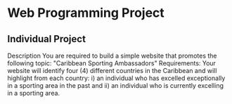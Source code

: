 # Web Programming Project

## Individual Project
Description
You are required to build a simple website that promotes the following topic: "Caribbean Sporting Ambassadors"
Requirements:
Your website will identify four (4) different countries in the Caribbean and will highlight
from each country:
i) an individual who has excelled exceptionally in a sporting area in the past and
ii) an individual who is currently excelling in a sporting area. 
